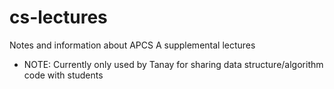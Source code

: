# cs-lectures

Notes and information about APCS A supplemental lectures
* NOTE: Currently only used by Tanay for sharing data structure/algorithm code
  with students

